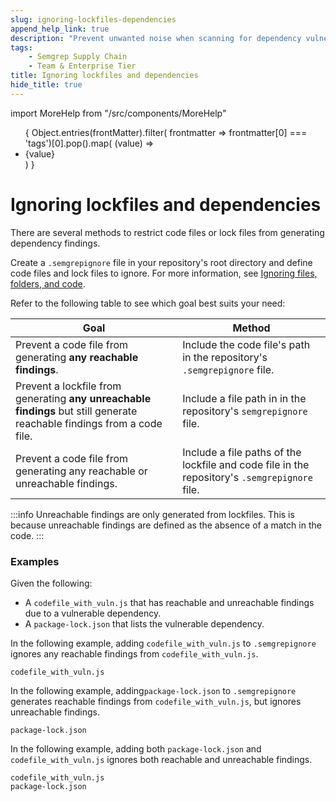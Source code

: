 ```yaml
---
slug: ignoring-lockfiles-dependencies
append_help_link: true
description: "Prevent unwanted noise when scanning for dependency vulnerabilities by ignoring lockfiles or code files."
tags:
    - Semgrep Supply Chain
    - Team & Enterprise Tier
title: Ignoring lockfiles and dependencies 
hide_title: true
---
```


import MoreHelp from "/src/components/MoreHelp"

<ul id="tag__badge-list">
{
Object.entries(frontMatter).filter(
    frontmatter => frontmatter[0] === 'tags')[0].pop().map(
    (value) => <li class='tag__badge-item'>{value}</li> )
}
</ul>

# Ignoring lockfiles and dependencies 


There are several methods to restrict code files or lock files from generating dependency findings.

Create a `.semgrepignore` file in your repository's root directory and define code files and lock files to ignore. For more information, see [Ignoring files, folders, and code](/ignoring-files-folders-code/#defining-ignored-files-and-folders-in-semgrep-appsec-platform).

Refer to the following table to see which goal best suits your need:



| Goal | Method |
| ---- | ------ |
| Prevent a code file from generating **any reachable findings**. | Include the code file's path in the repository's `.semgrepignore` file. |
| Prevent a lockfile from generating **any unreachable findings** but still generate reachable findings from a code file. | Include a file path in in the repository's `semgrepignore` file. |
| Prevent a code file from generating any reachable or unreachable findings. | Include a file paths of the lockfile and code file in the repository's `.semgrepignore` file. |

:::info
Unreachable findings are only generated from lockfiles. This is because unreachable findings are defined as the absence of a match in the code.
:::

### Examples

Given the following:

* A `codefile_with_vuln.js` that has reachable and unreachable findings due to a vulnerable dependency.
* A `package-lock.json` that lists the vulnerable dependency.

In the following example, adding `codefile_with_vuln.js` to `.semgrepignore` ignores any reachable findings from `codefile_with_vuln.js`.

```
codefile_with_vuln.js
```

In the following example, adding`package-lock.json` to `.semgrepignore` generates reachable findings from `codefile_with_vuln.js`, but ignores unreachable findings.

```
package-lock.json
```

In the following example, adding both `package-lock.json` and `codefile_with_vuln.js` ignores both reachable and unreachable findings.

```
codefile_with_vuln.js
package-lock.json
````
